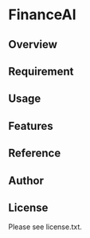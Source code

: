 # FinanceAI 

## Overview


## Requirement


## Usage


## Features


## Reference


## Author


## License

Please see license.txt.
